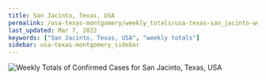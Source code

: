 ```yaml
---
title: San Jacinto, Texas, USA
permalink: /usa-texas-montgomery/weekly_totals/usa-texas-san_jacinto-weekly_totals.html
last_updated: Mar 7, 2022
keywords: ["San Jacinto, Texas, USA", "weekly totals"]
sidebar: usa-texas-montgomery_sidebar
---
```


![Weekly Totals of Confirmed Cases for San Jacinto, Texas, USA](/covid_tracker/images/graphs/usa-texas-san_jacinto-weekly_totals_graph.png)
